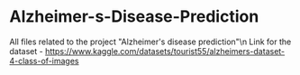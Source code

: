 # Alzheimer-s-Disease-Prediction
All files related to the project "Alzheimer's disease prediction"\n
Link for the dataset - https://www.kaggle.com/datasets/tourist55/alzheimers-dataset-4-class-of-images
